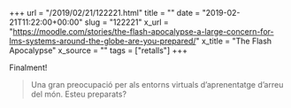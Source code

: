 +++
url = "/2019/02/21/122221.html"
title = ""
date = "2019-02-21T11:22:00+00:00"
slug = "122221"
x_url = "https://moodle.com/stories/the-flash-apocalypse-a-large-concern-for-lms-systems-around-the-globe-are-you-prepared/"
x_title = "The Flash Apocalypse"
x_source = ""
tags = ["retalls"]
+++

Finalment! 

> Una gran preocupació per als entorns virtuals d’aprenentatge d’arreu del món. Esteu preparats?


